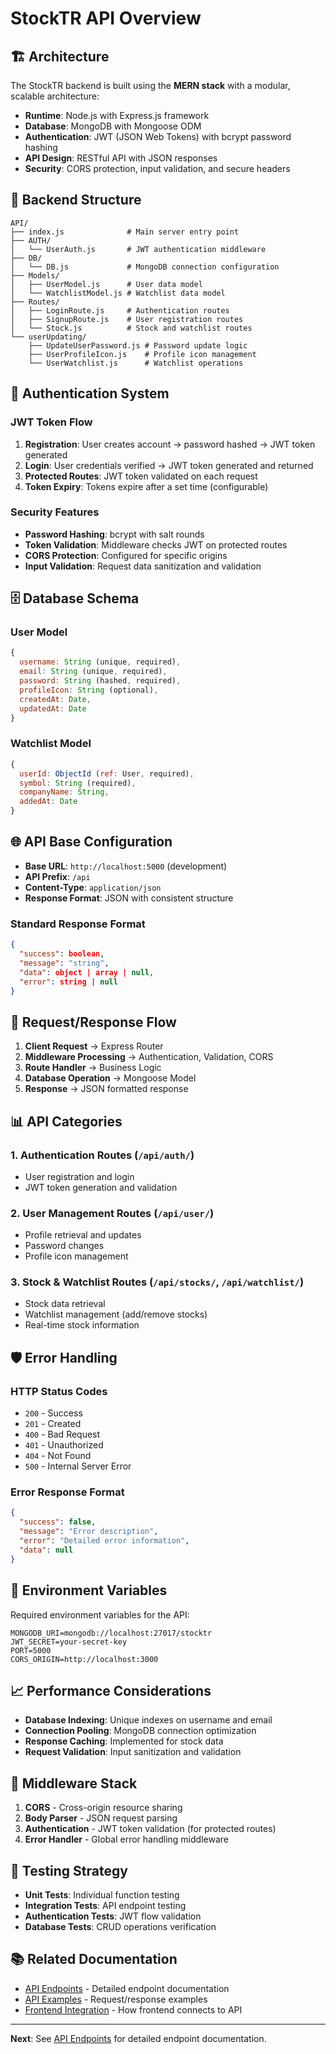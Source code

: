# StockTR API Overview

## 🏗️ Architecture

The StockTR backend is built using the **MERN stack** with a modular, scalable architecture:

- **Runtime**: Node.js with Express.js framework
- **Database**: MongoDB with Mongoose ODM
- **Authentication**: JWT (JSON Web Tokens) with bcrypt password hashing
- **API Design**: RESTful API with JSON responses
- **Security**: CORS protection, input validation, and secure headers

## 📁 Backend Structure

```
API/
├── index.js              # Main server entry point
├── AUTH/
│   └── UserAuth.js       # JWT authentication middleware
├── DB/
│   └── DB.js             # MongoDB connection configuration
├── Models/
│   ├── UserModel.js      # User data model
│   └── WatchlistModel.js # Watchlist data model
├── Routes/
│   ├── LoginRoute.js     # Authentication routes
│   ├── SignupRoute.js    # User registration routes
│   └── Stock.js          # Stock and watchlist routes
└── userUpdating/
    ├── UpdateUserPassword.js # Password update logic
    ├── UserProfileIcon.js    # Profile icon management
    └── UserWatchlist.js      # Watchlist operations
```

## 🔐 Authentication System

### JWT Token Flow

1. **Registration**: User creates account → password hashed → JWT token generated
2. **Login**: User credentials verified → JWT token generated and returned
3. **Protected Routes**: JWT token validated on each request
4. **Token Expiry**: Tokens expire after a set time (configurable)

### Security Features

- **Password Hashing**: bcrypt with salt rounds
- **Token Validation**: Middleware checks JWT on protected routes
- **CORS Protection**: Configured for specific origins
- **Input Validation**: Request data sanitization and validation

## 🗄️ Database Schema

### User Model
```javascript
{
  username: String (unique, required),
  email: String (unique, required),
  password: String (hashed, required),
  profileIcon: String (optional),
  createdAt: Date,
  updatedAt: Date
}
```

### Watchlist Model
```javascript
{
  userId: ObjectId (ref: User, required),
  symbol: String (required),
  companyName: String,
  addedAt: Date
}
```

## 🌐 API Base Configuration

- **Base URL**: `http://localhost:5000` (development)
- **API Prefix**: `/api`
- **Content-Type**: `application/json`
- **Response Format**: JSON with consistent structure

### Standard Response Format

```json
{
  "success": boolean,
  "message": "string",
  "data": object | array | null,
  "error": string | null
}
```

## 🔄 Request/Response Flow

1. **Client Request** → Express Router
2. **Middleware Processing** → Authentication, Validation, CORS
3. **Route Handler** → Business Logic
4. **Database Operation** → Mongoose Model
5. **Response** → JSON formatted response

## 📊 API Categories

### 1. Authentication Routes (`/api/auth/`)
- User registration and login
- JWT token generation and validation

### 2. User Management Routes (`/api/user/`)
- Profile retrieval and updates
- Password changes
- Profile icon management

### 3. Stock & Watchlist Routes (`/api/stocks/`, `/api/watchlist/`)
- Stock data retrieval
- Watchlist management (add/remove stocks)
- Real-time stock information

## 🛡️ Error Handling

### HTTP Status Codes
- `200` - Success
- `201` - Created
- `400` - Bad Request
- `401` - Unauthorized
- `404` - Not Found
- `500` - Internal Server Error

### Error Response Format
```json
{
  "success": false,
  "message": "Error description",
  "error": "Detailed error information",
  "data": null
}
```

## 🔧 Environment Variables

Required environment variables for the API:

```env
MONGODB_URI=mongodb://localhost:27017/stocktr
JWT_SECRET=your-secret-key
PORT=5000
CORS_ORIGIN=http://localhost:3000
```

## 📈 Performance Considerations

- **Database Indexing**: Unique indexes on username and email
- **Connection Pooling**: MongoDB connection optimization
- **Response Caching**: Implemented for stock data
- **Request Validation**: Input sanitization and validation

## 🔄 Middleware Stack

1. **CORS** - Cross-origin resource sharing
2. **Body Parser** - JSON request parsing
3. **Authentication** - JWT token validation (for protected routes)
4. **Error Handler** - Global error handling middleware

## 🧪 Testing Strategy

- **Unit Tests**: Individual function testing
- **Integration Tests**: API endpoint testing
- **Authentication Tests**: JWT flow validation
- **Database Tests**: CRUD operations verification

## 📚 Related Documentation

- [API Endpoints](./api-endpoints.md) - Detailed endpoint documentation
- [API Examples](./api-examples.md) - Request/response examples
- [Frontend Integration](./frontend-overview.md) - How frontend connects to API

---

**Next**: See [API Endpoints](./api-endpoints.md) for detailed endpoint documentation. 